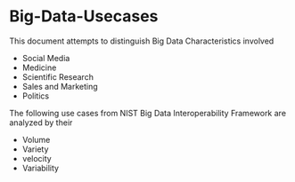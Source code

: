 # Big-Data-Usecases
This document attempts to distinguish Big Data Characteristics involved
- Social Media
- Medicine
- Scientific Research
- Sales and Marketing
- Politics

The following use cases from NIST Big Data Interoperability Framework are analyzed by their

- Volume
- Variety
- velocity
- Variability
